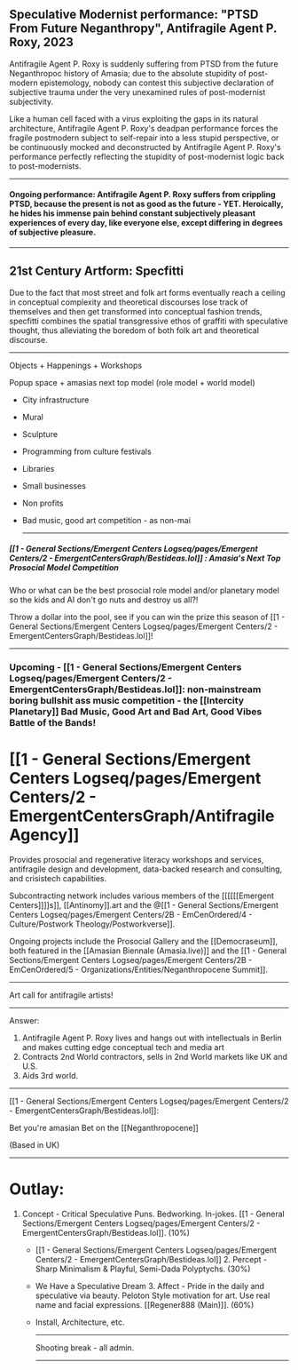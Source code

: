 

## Speculative Modernist performance: "PTSD From Future Neganthropy", Antifragile Agent P. Roxy, 2023

Antifragile Agent P. Roxy is suddenly suffering from PTSD from the future Neganthropoc history of Amasia; due to the absolute stupidity of post-modern epistemology, nobody can contest this subjective declaration of subjective trauma under the very unexamined rules of post-modernist subjectivity.

Like a human cell faced with a virus exploiting the gaps in its natural architecture, Antifragile Agent P. Roxy's deadpan performance forces the fragile postmodern subject to self-repair into a less stupid perspective, or be continuously mocked and deconstructed by Antifragile Agent P. Roxy's performance perfectly reflecting the stupidity of post-modernist logic back to post-modernists.

---
#### Ongoing performance: Antifragile Agent P. Roxy suffers from crippling PTSD, because the present is not as good as the future - YET. Heroically, he hides his immense pain behind constant subjectively pleasant experiences of every day, like everyone else, except differing in degrees of subjective pleasure.


---
## 21st Century Artform: Specfitti

Due to the fact that most street and folk art forms eventually reach a ceiling in conceptual complexity and theoretical discourses lose track of themselves and then get transformed into conceptual fashion trends, specfitti combines the spatial transgressive ethos of graffiti with speculative thought, thus alleviating the boredom of both folk art and theoretical discourse. 



---

Objects + Happenings + Workshops

Popup space + amasias next top model (role model + world model)
- City infrastructure
- Mural
- Sculpture
- Programming from culture festivals
- Libraries
- Small businesses
- Non profits
- Bad music, good art competition - as non-mai
  
  ---
##### [[1 - General Sections/Emergent Centers Logseq/pages/Emergent Centers/2 - EmergentCentersGraph/Bestideas.lol]] : Amasia's Next Top Prosocial Model Competition

Who or what can be the best prosocial role model and/or planetary model so the kids and AI don't go nuts and destroy us all?!

Throw a dollar into the pool, see if you can win the prize this season of [[1 - General Sections/Emergent Centers Logseq/pages/Emergent Centers/2 - EmergentCentersGraph/Bestideas.lol]]!

---
### Upcoming - [[1 - General Sections/Emergent Centers Logseq/pages/Emergent Centers/2 - EmergentCentersGraph/Bestideas.lol]]:  non-mainstream boring bullshit ass music competition - the [[Intercity Planetary]] Bad Music, Good Art and Bad Art, Good Vibes Battle of the Bands!
# [[1 - General Sections/Emergent Centers Logseq/pages/Emergent Centers/2 - EmergentCentersGraph/Antifragile Agency]]

Provides prosocial and regenerative literacy workshops and services, antifragile design and development, data-backed research and consulting, and crisistech capabilities.

Subcontracting network includes various members of the [[[[[[Emergent Centers]]]]s]], [[Antinomy]].art and the @[[1 - General Sections/Emergent Centers Logseq/pages/Emergent Centers/2B - EmCenOrdered/4 - Culture/Postwork Theology/Postworkverse]].

Ongoing projects include the Prosocial Gallery and the [[Democraseum]], both featured in the [[Amasian Biennale (Amasia.live)]] and the [[1 - General Sections/Emergent Centers Logseq/pages/Emergent Centers/2B - EmCenOrdered/5 - Organizations/Entities/Neganthropocene Summit]].

---


Art call for antifragile artists!


---







Answer:

1. Antifragile Agent P. Roxy lives and hangs out with intellectuals in Berlin and makes cutting edge conceptual tech and media art
2. Contracts 2nd World contractors, sells in 2nd World markets like UK and U.S.
3. Aids 3rd world.

---


[[1 - General Sections/Emergent Centers Logseq/pages/Emergent Centers/2 - EmergentCentersGraph/Bestideas.lol]]:

Bet you're amasian
Bet on the [[Neganthropocene]] 

(Based in UK)

---
# Outlay: 

1. Concept - Critical Speculative Puns. Bedworking. In-jokes. [[1 - General Sections/Emergent Centers Logseq/pages/Emergent Centers/2 - EmergentCentersGraph/Bestideas.lol]]. (10%)
	- [[1 - General Sections/Emergent Centers Logseq/pages/Emergent Centers/2 - EmergentCentersGraph/Bestideas.lol]]
	  2. Percept - Sharp Minimalism & Playful, Semi-Dada Polyptychs. (30%)
	- We Have a Speculative Dream
	  3. Affect - Pride in the daily and speculative via beauty. Peloton Style motivation for art. Use real name and facial expressions. [[Regener888 (Main)]].  (60%)
	- Install, Architecture, etc.
	  
	  
	  
	  ---
	  
	  
	  Shooting break - all admin. 
	  
	  
	  
	  
	  
	  
	  
	  
	  
	  
	  
	  
	  
	  
	  
	  
	  
	  
	  
	  ****